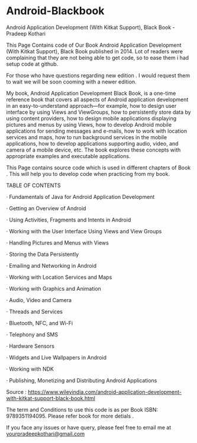 # Android-Blackbook
Android Application Development (With Kitkat Support), Black Book - Pradeep Kothari 

This Page Contains code of Our Book Android Application Development (With Kitkat Support), Black Book published in 2014. Lot of readers were complaining that they are not being able to get code, so to ease them i had setup code at github.

For those who have questions regarding new edition . I would request them to wait we will be soon cooming with a newer edition.

My book, Android Application Development Black Book, is a one-time reference book that covers all aspects of Android application development in an easy-to-understand approach—for example, how to design user interface by using Views and ViewGroups, how to persistently store data by using content providers, how to design mobile applications displaying pictures and menus by using Views, how to develop Android mobile applications for sending messages and e-mails, how to work with location services and maps, how to run background services in the mobile applications, how to develop applications supporting audio, video, and camera of a mobile device, etc. The book explores these concepts with appropriate examples and executable applications.




This Page contains source code which is used in different chapters of Book . This  will help you to develop code when practicing from my book.



TABLE OF CONTENTS

·	Fundamentals of Java for Android Application Development

·	Getting an Overview of Android

·	Using Activities, Fragments and Intents in Android

·	Working with the User Interface Using Views and View Groups

·	Handling Pictures and Menus with Views

·	Storing the Data Persistently

·	Emailing and Networking in Android

·	Working with Location Services and Maps

·	Working with Graphics and Animation

·	Audio, Video and Camera

·	Threads and Services

·	Bluetooth, NFC, and Wi-Fi

·	Telephony and SMS

·	Hardware Sensors

·	Widgets and Live Wallpapers in Android

·	Working with NDK

·	Publishing, Monetizing and Distributing Android Applications


Source : https://www.wileyindia.com/android-application-development-with-kitkat-support-black-book.html

The term and Conditions to use this code is as per Book ISBN: 9789351194095. Please refer book for more detials .

If you face any issues or have query, please feel free to email me at yourpradeepkothari@gmail.com
